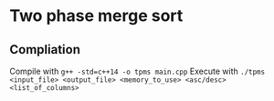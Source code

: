 # Two phase merge sort

## Compliation

Compile with `g++ -std=c++14 -o tpms main.cpp`
Execute with `./tpms <input_file> <output_file> <memory_to_use> <asc/desc> <list_of_columns>`
